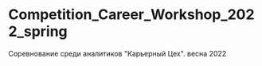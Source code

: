 # Competition_Career_Workshop_2022_spring
Соревнование среди аналитиков "Карьерный Цех". весна 2022
